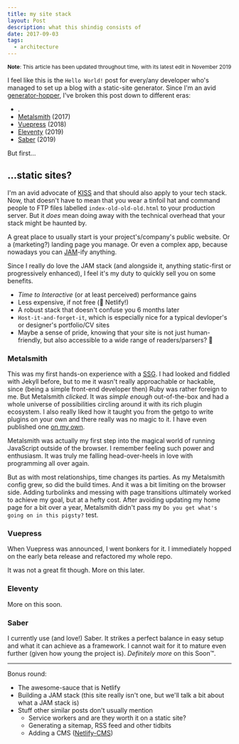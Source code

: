 ```yaml
---
title: my site stack
layout: Post
description: what this shindig consists of
date: 2017-09-03
tags:
  - architecture
---
```


<span style="font-size:85%">**Note**: This article has been updated throughout time,
with its latest edit in November 2019</span>

I feel like this is the `Hello World!` post for every/any developer
who's managed to set up a blog with a static-site generator. Since
I'm an avid [generator-hopper](/thoughts/generator-hopping), I've
broken this post down to different eras:
- .
- [Metalsmith](#metalsmith) (2017)
- [Vuepress](#vuepress) (2018)
- [Eleventy](#eleventy) (2019)
- [Saber](#saber) (2019)

But first...

## ...static sites?

I'm an avid advocate of [KISS](https://en.wikipedia.org/wiki/KISS_principle#In_software_development)
and that should also apply to your tech stack. Now, that doesn't have to
mean that you wear a tinfoil hat and command people to FTP files labelled
`index-old-old-old.html` to your production server. But it _does_ mean
doing away with the technical overhead that your stack might be haunted by.

A great place to usually start is your project's/company's public website. Or
a (marketing?) landing page you manage. Or even a complex app, because nowadays
you can [JAM](https://jamstack.wtf/)-ify anything.

Since I really do love the JAM stack (and alongside it, anything static-first or
progressively enhanced), I feel it's my duty to quickly sell you on some benefits.
- _Time to Interactive_ (or at least perceived) performance gains
- Less expensive, if not free (👋 Netlify!)
- A robust stack that doesn't confuse you 6 months later
- `Host-it-and-forget-it`, which is especially nice for a typical devloper's or
designer's portfolio/CV sites
- Maybe a sense of pride, knowing that your site is not just human-friendly,
but also accessible to a wide range of readers/parsers? 🤖

### Metalsmith

This was my first hands-on experience with a [SSG](https://www.staticgen.com/).
I had looked and fiddled with Jekyll before, but to me it wasn't really approachable
or hackable, since (being a simple front-end developer then) Ruby was rather foreign to me.
But Metalsmith _clicked_. It was _simple enough_ out-of-the-box and had a whole
universe of possibilities circling around it with its rich plugin ecosystem.
I also really liked how it taught you from the getgo to write plugins on your own
and there really was no magic to it. I have even published one
[on my own](https://github.com/andreasvirkus/metalsmith-podcast).

Metalsmith was actually my first step into the magical world of running JavaScript outside
of the browser. I remember feeling such power and enthusiasm. It was truly me
falling head-over-heels in love with programming all over again.

But as with most relationships, time changes its parties. As my Metalsmith config grew,
so did the build times. And it was a bit limiting on the browser side. Adding turbolinks
and messing with page transitions ultimately worked to achieve my goal, but at a
hefty cost. After avoiding updating my home page for a bit over a year, Metalsmith
didn't pass my `Do you get what's going on in this pigsty?` test.

### Vuepress

When Vuepress was announced, I went bonkers for it. I immediately hopped on the early beta release
and refactored my whole repo.

It was not a great fit though. More on this later.

### Eleventy

More on this soon.

### Saber

I currently use (and love!) Saber. It strikes a perfect balance in easy setup and
what it can achieve as a framework. I cannot wait for it to mature even further
(given how young the project is). _Definitely more_ on this Soon™.

---

Bonus round:
- The awesome-sauce that is Netlify
- Building a JAM stack (this site really isn't one, but we'll talk a bit about what a JAM stack is)
- Stuff other similar posts don't usually mention
  - Service workers and are they worth it on a static site?
  - Generating a sitemap, RSS feed and other tidbits
  - Adding a CMS ([Netlify-CMS](https://github.com/netlify/netlify-cms))
